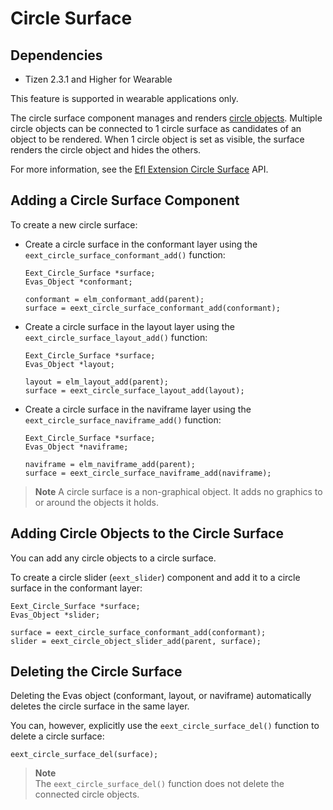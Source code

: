 # Circle Surface

## Dependencies

- Tizen 2.3.1 and Higher for Wearable

This feature is supported in wearable applications only.

The circle surface component manages and renders [circle objects](component-circ-object-wn.md). Multiple circle objects can be connected to 1 circle surface as candidates of an object to be rendered. When 1 circle object is set as visible, the surface renders the circle object and hides the others.

For more information, see the [Efl Extension Circle Surface](../../../../../org.tizen.native.wearable.apireference/group__CAPI__EFL__EXTENSION__CIRCLE__SURFACE__MODULE.html) API.

## Adding a Circle Surface Component

To create a new circle surface:

- Create a circle surface in the conformant layer using the `eext_circle_surface_conformant_add()` function:

  ```
  Eext_Circle_Surface *surface;
  Evas_Object *conformant;

  conformant = elm_conformant_add(parent);
  surface = eext_circle_surface_conformant_add(conformant);
  ```

- Create a circle surface in the layout layer using the `eext_circle_surface_layout_add()` function:

  ```
  Eext_Circle_Surface *surface;
  Evas_Object *layout;

  layout = elm_layout_add(parent);
  surface = eext_circle_surface_layout_add(layout);
  ```

- Create a circle surface in the naviframe layer using the `eext_circle_surface_naviframe_add()` function:

  ```
  Eext_Circle_Surface *surface;
  Evas_Object *naviframe;

  naviframe = elm_naviframe_add(parent);
  surface = eext_circle_surface_naviframe_add(naviframe);
  ```

> **Note**
> A circle surface is a non-graphical object. It adds no graphics to or around the objects it holds.

## Adding Circle Objects to the Circle Surface

You can add any circle objects to a circle surface.

To create a circle slider (`eext_slider`) component and add it to a circle surface in the conformant layer:

```
Eext_Circle_Surface *surface;
Evas_Object *slider;

surface = eext_circle_surface_conformant_add(conformant);
slider = eext_circle_object_slider_add(parent, surface);
```

## Deleting the Circle Surface

Deleting the Evas object (conformant, layout, or naviframe) automatically deletes the circle surface in the same layer.

You can, however, explicitly use the `eext_circle_surface_del()` function to delete a circle surface:

```
eext_circle_surface_del(surface);
```

> **Note**  
> The `eext_circle_surface_del()` function does not delete the connected circle objects.
